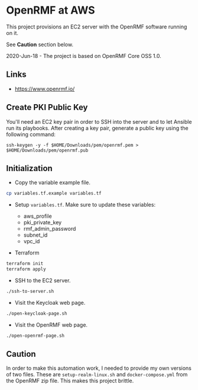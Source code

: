# OpenRMF at AWS

This project provisions an EC2 server with the OpenRMF software running on it.

See **Caution** section below.

2020-Jun-18 - The project is based on OpenRMF Core OSS 1.0.

## Links

* https://www.openrmf.io/

## Create PKI Public Key

You'll need an EC2 key pair in order to SSH into the server and to let Ansible run its playbooks. After creating a key pair, generate a public key using the following command:

```
ssh-keygen -y -f $HOME/Downloads/pem/openrmf.pem > $HOME/Downloads/pem/openrmf.pub
```

## Initialization

* Copy the variable example file.

```bash
cp variables.tf.example variables.tf
```

* Setup `variables.tf`. Make sure to update these variables:
    * aws_profile
    * pki_private_key
    * rmf_admin_password
    * subnet_id
    * vpc_id

* Terraform

```bash
terraform init
terraform apply
```

* SSH to the EC2 server.

```bash
./ssh-to-server.sh
```

* Visit the Keycloak web page.

```bash
./open-keycloak-page.sh
```

* Visit the OpenRMF web page.

```bash
./open-openrmf-page.sh
```

## Caution

In order to make this automation work, I needed to provide my own versions of two files. These are `setup-realm-linux.sh` and `docker-compose.yml` from the OpenRMF zip file. This makes this project brittle.

